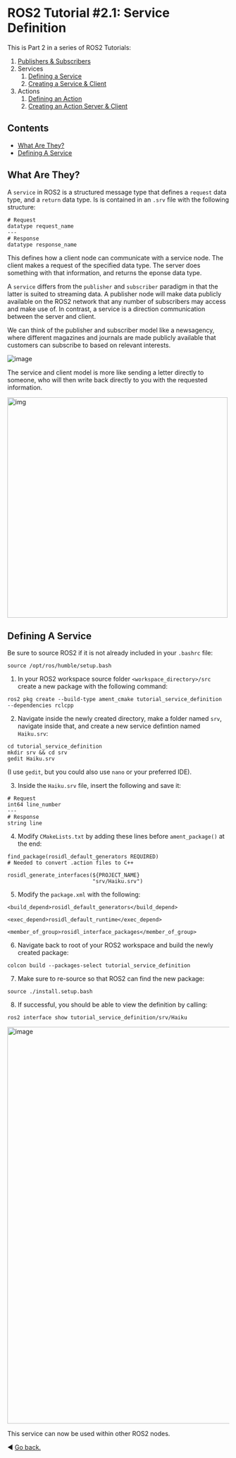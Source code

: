 # ROS2 Tutorial #2.1: Service Definition

This is Part 2 in a series of ROS2 Tutorials:
1. [Publishers & Subscribers](https://github.com/Woolfrey/tutorial_publisher_subscriber)
2. Services
     1. [Defining a Service](https://github.com/Woolfrey/tutorial_service_definition)
     2. [Creating a Service & Client](https://github.com/Woolfrey/tutorial_service_client)
4. Actions
     1. [Defining an Action](https://github.com/Woolfrey/tutorial_action_definition)
     2. [Creating an Action Server & Client](https://github.com/Woolfrey/tutorial_action_server)
        
## Contents
- [What Are They?](#what-are-they)
- [Defining A Service](#defining-a-service)

## What Are They?

A `service` in ROS2 is a structured message type that defines a `request` data type, and a `return` data type. Is is contained in an `.srv` file with the following structure:
```
# Request
datatype request_name
---
# Response
datatype response_name
```
This defines how a client node can communicate with a service node. The client makes a request of the specified data type. The server does something with that information, and returns the eponse data type.

A `service` differs from the `publisher` and `subscriber` paradigm in that the latter is suited to streaming data. A publisher node will make data publicly available on the ROS2 network that any number of subscribers may access and make use of. In contrast, a service is a direction communication between the server and client.

We can think of the publisher and subscriber model like a newsagency, where different magazines and journals are made publicly available that customers can subscribe to based on relevant interests.

![image](https://github.com/Woolfrey/tutorial_service_definition/assets/62581255/5ee507a5-65cb-4eac-9466-4b4e3efc96e5)

The service and client model is more like sending a letter directly to someone, who will then write back directly to you with the requested information.

<img src="https://github.com/Woolfrey/tutorial_service_definition/assets/62581255/6fa5991a-1272-4ddd-960a-dee4ec8a3217" alt="img" width="500" height="auto">

## Defining A Service

Be sure to source ROS2 if it is not already included in your `.bashrc` file:
```
source /opt/ros/humble/setup.bash
```

1) In your ROS2 workspace source folder `<workspace_directory>/src` create a new package with the following command:
```
ros2 pkg create --build-type ament_cmake tutorial_service_definition  --dependencies rclcpp
```
2) Navigate inside the newly created directory, make a folder named `srv`, navigate inside that, and create a new service defintion named `Haiku.srv`:
```
cd tutorial_service_definition
mkdir srv && cd srv
gedit Haiku.srv
```
(I use `gedit`, but you could also use `nano` or your preferred IDE).

3) Inside the `Haiku.srv` file, insert the following and save it:
```
# Request
int64 line_number
---
# Response
string line
```
4) Modify `CMakeLists.txt` by adding these lines before `ament_package()` at the end:
```
find_package(rosidl_default_generators REQUIRED)                                                    # Needed to convert .action files to C++

rosidl_generate_interfaces(${PROJECT_NAME}
                           "srv/Haiku.srv")
```
5) Modify the `package.xml` with the following:
```
<build_depend>rosidl_default_generators</build_depend>

<exec_depend>rosidl_default_runtime</exec_depend>

<member_of_group>rosidl_interface_packages</member_of_group>
```
6) Navigate back to root of your ROS2 workspace and build the newly created package:
```
colcon build --packages-select tutorial_service_definition
```
7) Make sure to re-source so that ROS2 can find the new package:
```
source ./install.setup.bash
```
8) If successful, you should be able to view the definition by calling:
```
ros2 interface show tutorial_service_definition/srv/Haiku
```
<img src="https://github.com/Woolfrey/tutorial_service_definition/assets/62581255/5e181c05-0ac1-430c-bad8-3fe68e9afcb7" alt="image" width="900" height="auto">

This service can now be used within other ROS2 nodes.

:arrow_backward: [Go back.](#ros2-tutorial-21-service-definition)

